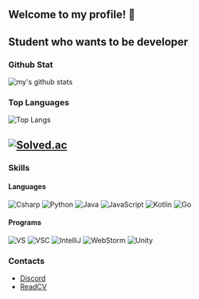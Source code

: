 ## Welcome to my profile! 👋 
Student who wants to be developer
---
### Github Stat
![my's github stats](https://github-readme-stats.vercel.app/api?username=ERRrOR404&theme=dark)
### Top Languages
![Top Langs](https://github-readme-stats.vercel.app/api/top-langs/?username=ERRrOR404&layout=compact&theme=dark)

[![Solved.ac](http://mazassumnida.wtf/api/v2/generate_badge?boj=errror)](https://solved.ac/errror)
---
### Skills
#### Languages
![Csharp](https://img.shields.io/badge/-Csharp-9d70d8?style=for-the-badge&logo=c-sharp&logoColor=fff)
![Python](https://img.shields.io/badge/-Python-3471a1?style=for-the-badge&logo=python&logoColor=fff)
![Java](https://img.shields.io/badge/-Java-ec8032?style=for-the-badge&logo=java&logoColor=fff)
![JavaScript](https://img.shields.io/badge/-JavaScript-e3d41e?style=for-the-badge&logo=javascript&logoColor=fff)
![Kotlin](https://img.shields.io/badge/-Kotlin-0099dd?style=for-the-badge&logo=kotlin&logoColor=fff)
![Go](https://img.shields.io/badge/-Go-00acd7?style=for-the-badge&logo=go&logoColor=fff)
#### Programs
![VS](https://img.shields.io/badge/-VS-a878de?style=for-the-badge&logo=visual-studio&logoColor=fff)
![VSC](https://img.shields.io/badge/-VSC-31a0e8?style=for-the-badge&logo=visual-studio-code&logoColor=fff)
![IntelliJ](https://img.shields.io/badge/-IntelliJ-e03d6a?style=for-the-badge&logo=intelli-j&logoColor=fff)
![WebStorm](https://img.shields.io/badge/-WebStorm-06c7d3?style=for-the-badge&logo=web-storm&logoColor=fff)
![Unity](https://img.shields.io/badge/-Unity-040707?style=for-the-badge&logo=unity&logoColor=fff)

### Contacts
- [Discord](https://discord.com/users/476152575385927711)
- [ReadCV](https://read.cv/error)

